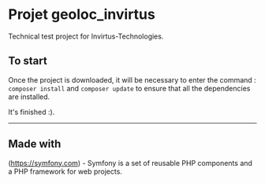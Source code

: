 # Projet geoloc_invirtus

Technical test project for Invirtus-Technologies.

## To start

Once the project is downloaded, it will be necessary to enter the command :
```composer install```
and 
```composer update```
to ensure that all the dependencies are installed.

It's finished :).

-----------------

## Made with

(https://symfony.com) - Symfony is a set of reusable PHP components and a PHP framework for web projects.